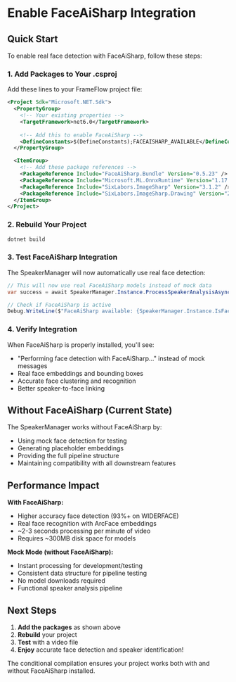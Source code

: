 # Enable FaceAiSharp Integration

## Quick Start

To enable real face detection with FaceAiSharp, follow these steps:

### 1. Add Packages to Your .csproj

Add these lines to your FrameFlow project file:

```xml
<Project Sdk="Microsoft.NET.Sdk">
  <PropertyGroup>
    <!-- Your existing properties -->
    <TargetFramework>net6.0</TargetFramework>
    
    <!-- Add this to enable FaceAiSharp -->
    <DefineConstants>$(DefineConstants);FACEAISHARP_AVAILABLE</DefineConstants>
  </PropertyGroup>

  <ItemGroup>
    <!-- Add these package references -->
    <PackageReference Include="FaceAiSharp.Bundle" Version="0.5.23" />
    <PackageReference Include="Microsoft.ML.OnnxRuntime" Version="1.17.0" />
    <PackageReference Include="SixLabors.ImageSharp" Version="3.1.2" />
    <PackageReference Include="SixLabors.ImageSharp.Drawing" Version="2.1.1" />
  </ItemGroup>
</Project>
```

### 2. Rebuild Your Project

```bash
dotnet build
```

### 3. Test FaceAiSharp Integration

The SpeakerManager will now automatically use real face detection:

```csharp
// This will now use real FaceAiSharp models instead of mock data
var success = await SpeakerManager.Instance.ProcessSpeakerAnalysisAsync(projectName, renderDir);

// Check if FaceAiSharp is active
Debug.WriteLine($"FaceAiSharp available: {SpeakerManager.Instance.IsFaceAiSharpAvailable}");
```

### 4. Verify Integration

When FaceAiSharp is properly installed, you'll see:
- "Performing face detection with FaceAiSharp..." instead of mock messages
- Real face embeddings and bounding boxes
- Accurate face clustering and recognition
- Better speaker-to-face linking

## Without FaceAiSharp (Current State)

The SpeakerManager works without FaceAiSharp by:
- Using mock face detection for testing
- Generating placeholder embeddings
- Providing the full pipeline structure
- Maintaining compatibility with all downstream features

## Performance Impact

**With FaceAiSharp:**
- Higher accuracy face detection (93%+ on WIDERFACE)
- Real face recognition with ArcFace embeddings
- ~2-3 seconds processing per minute of video
- Requires ~300MB disk space for models

**Mock Mode (without FaceAiSharp):**
- Instant processing for development/testing
- Consistent data structure for pipeline testing
- No model downloads required
- Functional speaker analysis pipeline

## Next Steps

1. **Add the packages** as shown above
2. **Rebuild** your project 
3. **Test** with a video file
4. **Enjoy** accurate face detection and speaker identification!

The conditional compilation ensures your project works both with and without FaceAiSharp installed. 
